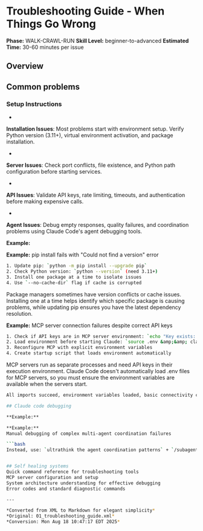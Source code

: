 # Troubleshooting Guide - When Things Go Wrong

**Phase:** WALK-CRAWL-RUN
**Skill Level:** beginner-to-advanced
**Estimated Time:** 30-60 minutes per issue


## Overview

## Common problems

### Setup Instructions


-

**Installation Issues**: Most problems start with environment setup. Verify Python version (3.11+), virtual environment activation, and package installation.

-

**Server Issues**: Check port conflicts, file existence, and Python path configuration before starting services.

-

**API Issues**: Validate API keys, rate limiting, timeouts, and authentication before making expensive calls.

-

**Agent Issues**: Debug empty responses, quality failures, and coordination problems using Claude Code's agent debugging tools.

**Example:**

**Example:**
pip install fails with "Could not find a version" error

```bash
1. Update pip: `python -m pip install --upgrade pip`
2. Check Python version: `python --version` (need 3.11+)
3. Install one package at a time to isolate issues
4. Use `--no-cache-dir` flag if cache is corrupted
```

Package managers sometimes have version conflicts or cache issues. Installing one at a time helps identify which specific package is causing problems, while updating pip ensures you have the latest dependency resolution.


**Example:**
MCP server connection failures despite correct API keys

```bash
1. Check if API keys are in MCP server environment: `echo "Key exists: $(if [ -n "$PERPLEXITY_API_KEY" ]; then echo 'Yes'; else echo 'No'; fi)"`
2. Load environment before starting Claude: `source .env &amp;&amp; claude`
3. Reconfigure MCP with explicit environment variables
4. Create startup script that loads environment automatically
```

MCP servers run as separate processes and need API keys in their execution environment. Claude Code doesn't automatically load .env files for MCP servers, so you must ensure the environment variables are available when the servers start.


```bash
All imports succeed, environment variables loaded, basic connectivity confirmed

## Claude code debugging

**Example:**

**Example:**
Manual debugging of complex multi-agent coordination failures

```bash
Instead, use: `ultrathink the agent coordination patterns` + `/subagent create-diagnostic-team` + automated analysis. Manual debugging of complex AI systems is inefficient and error-prone compared to systematic AI-assisted diagnosis.


## Self healing systems
Quick command reference for troubleshooting tools
MCP server configuration and setup
System architecture understanding for effective debugging
Error codes and standard diagnostic commands

---

*Converted from XML to Markdown for elegant simplicity*
*Original: 01_troubleshooting_guide.xml*
*Conversion: Mon Aug 18 10:47:17 EDT 2025*
